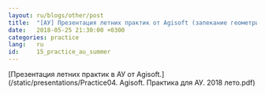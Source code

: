 ```yaml
---
layout: ru/blogs/other/post
title:  "[АУ] Презентация летних практик от Agisoft (запекание геометрии, векторизация зданий)"
date:   2018-05-25 21:30:00 +0300
categories: practice
lang:   ru
id:     15_practice_au_summer
---
```


[Презентация летних практик в АУ от Agisoft.](/static/presentations/Practice04. Agisoft. Практика для АУ. 2018 лето.pdf)

